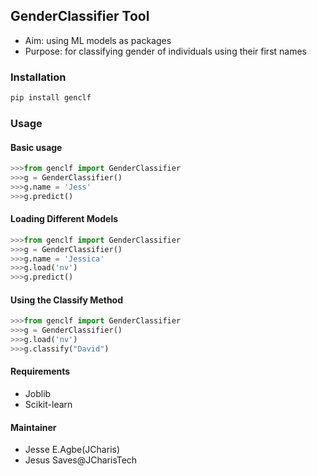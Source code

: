 ## GenderClassifier Tool
+ Aim: using ML models as packages
+ Purpose: for classifying gender of individuals using their first names

### Installation
```bash
pip install genclf
```

### Usage
#### Basic usage
```python
>>>from genclf import GenderClassifier
>>>g = GenderClassifier()
>>>g.name = 'Jess'
>>>g.predict()
```

#### Loading Different Models
```python
>>>from genclf import GenderClassifier
>>>g = GenderClassifier()
>>>g.name = 'Jessica'
>>>g.load('nv')
>>>g.predict()
```

#### Using the Classify Method
```python
>>>from genclf import GenderClassifier
>>>g = GenderClassifier()
>>>g.load('nv')
>>>g.classify("David")
```

#### Requirements
+ Joblib
+ Scikit-learn

#### Maintainer
+ Jesse E.Agbe(JCharis)
+ Jesus Saves@JCharisTech